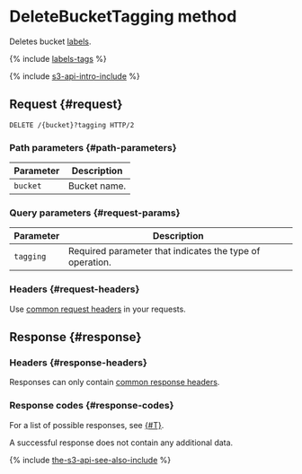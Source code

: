 # DeleteBucketTagging method

Deletes bucket [labels](../../../concepts/tags.md).

{% include [labels-tags](../../../../_includes/storage/labels-tags.md) %}

{% include [s3-api-intro-include](../../../../_includes/storage/s3-api-intro-include.md) %}

## Request {#request}

```http
DELETE /{bucket}?tagging HTTP/2
```

### Path parameters {#path-parameters}

Parameter | Description
--- | ---
`bucket` | Bucket name.

### Query parameters {#request-params}

Parameter | Description
--- | ---
`tagging` | Required parameter that indicates the type of operation.

### Headers {#request-headers}

Use [common request headers](../common-request-headers.md) in your requests.

## Response {#response}

### Headers {#response-headers}

Responses can only contain [common response headers](../common-response-headers.md).

### Response codes {#response-codes}

For a list of possible responses, see [{#T}](../response-codes.md).

A successful response does not contain any additional data.

{% include [the-s3-api-see-also-include](../../../../_includes/storage/the-s3-api-see-also-include.md) %}